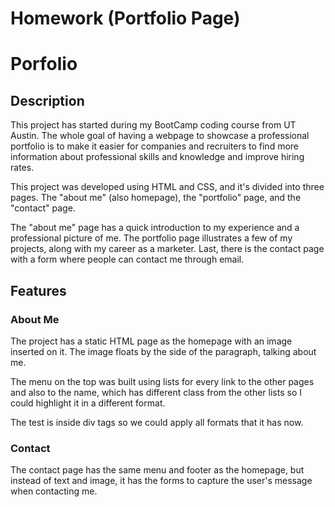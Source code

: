 # Homework (Portfolio Page)
# Porfolio

## Description 

This project has started during my BootCamp coding course from UT Austin. The whole goal of having a webpage to showcase a professional portfolio is to make it easier for companies and recruiters to find more information about professional skills and knowledge and improve hiring rates.

This project was developed using HTML and CSS, and it's divided into three pages. The "about me" (also homepage), the "portfolio" page, and the "contact" page.

The "about me" page has a quick introduction to my experience and a professional picture of me. The portfolio page illustrates a few of my projects, along with my career as a marketer. Last, there is the contact page with a form where people can contact me through email.

## Features

### About Me
The project has a static HTML page as the homepage with an image inserted on it. The image floats by the side of the paragraph, talking about me.

The menu on the top was built using lists for every link to the other pages and also to the name, which has different class from the other lists so I could highlight it in a different format.

The test is inside div tags so we could apply all formats that it has now.

### Contact
The contact page has the same menu and footer as the homepage, but instead of text and image, it has the forms to capture the user's message when contacting me.